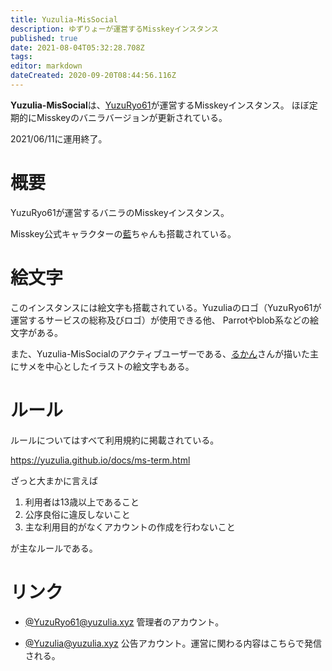 ```yaml
---
title: Yuzulia-MisSocial
description: ゆずりょーが運営するMisskeyインスタンス
published: true
date: 2021-08-04T05:32:28.708Z
tags: 
editor: markdown
dateCreated: 2020-09-20T08:44:56.116Z
---
```


**Yuzulia-MisSocial**は、[YuzuRyo61](/persons/yuzuryo61)が運営するMisskeyインスタンス。
ほぼ定期的にMisskeyのバニラバージョンが更新されている。

2021/06/11に運用終了。

# 概要
YuzuRyo61が運営するバニラのMisskeyインスタンス。

Misskey公式キャラクターの[藍](/aichan)ちゃんも搭載されている。

# 絵文字
このインスタンスには絵文字も搭載されている。Yuzuliaのロゴ（YuzuRyo61が運営するサービスの総称及びロゴ）が使用できる他、
Parrotやblob系などの絵文字がある。

また、Yuzulia-MisSocialのアクティブユーザーである、[るかん](https://yuzulia.xyz/@Requin)さんが描いた主にサメを中心としたイラストの絵文字もある。

# ルール

ルールについてはすべて利用規約に掲載されている。

https://yuzulia.github.io/docs/ms-term.html

ざっと大まかに言えば

1. 利用者は13歳以上であること
2. 公序良俗に違反しないこと
3. 主な利用目的がなくアカウントの作成を行わないこと

が主なルールである。

# リンク

- [@YuzuRyo61@yuzulia.xyz](https://yuzulia.xyz/@YuzuRyo61)
  管理者のアカウント。


- [@Yuzulia@yuzulia.xyz](https://yuzulia.xyz/@Yuzulia)
  公告アカウント。運営に関わる内容はこちらで発信される。